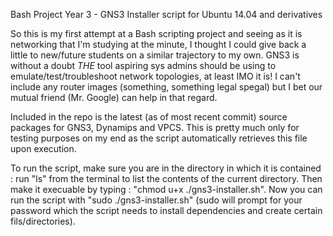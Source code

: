 Bash Project Year 3 - GNS3 Installer script for Ubuntu 14.04 and derivatives

So this is my first attempt at a Bash scripting project and seeing as it is networking that I'm studying at the minute, I thought I could give back a little to new/future students on a similar trajectory to my own. GNS3 is without a doubt *THE* tool aspiring sys admins should be using to emulate/test/troubleshoot network topologies, at least IMO it is! I can't include any router images (something, something legal spegal) but I bet our mutual friend (Mr. Google) can help in that regard.

Included in the repo is the latest (as of most recent commit) source packages for GNS3, Dynamips and VPCS. This is pretty much only for testing purposes on my end as the script automatically retrieves this file upon execution.

To run the script, make sure you are in the directory in which it is contained : run "ls" from the terminal to list the contents of the current directory. Then make it execuable by typing : "chmod u+x ./gns3-installer.sh". Now you can run the script with "sudo ./gns3-installer.sh" (sudo will prompt for your password which the script needs to install dependencies and create certain fils/directories).
